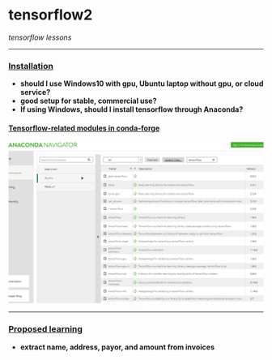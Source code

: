 # tensorflow2
*tensorflow lessons*
*****
### <ins>Installation</ins>
* **should I use Windows10 with gpu, Ubuntu laptop without gpu, or cloud service?**
* **good setup for stable, commercial use?**
* **If using Windows, should I install tensorflow through Anaconda?**

#### <ins>Tensorflow-related modules in conda-forge</ins>
![anaconda tf](images/anaconda_tf1.PNG)

*****
### <ins>Proposed learning</ins>
* **extract name, address, payor, and amount from invoices**


